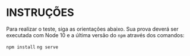 # INSTRUÇÕES #

Para realizar o teste, siga as orientações abaixo. Sua prova deverá ser executada com Node 10 e a última versão do `npm` através dos comandos:

`npm install`
`ng serve`